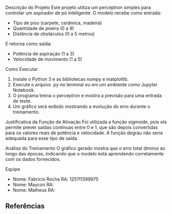 Descrição do Projeto
Este projeto utiliza um perceptron simples para controlar um aspirador de pó inteligente. O modelo recebe como entrada:
- Tipo de piso (carpete, cerâmica, madeira)
- Quantidade de poeira (0 a 9)
- Distância de obstáculos (0 a 5 metros)

E retorna como saída:
- Potência de aspiração (1 a 3)
- Velocidade de movimento (1 a 5)

Como Executar
1. Instale o Python 3 e as bibliotecas numpy e matplotlib.
2. Execute o arquivo .py no terminal ou em um ambiente como Jupyter Notebook.
3. O programa treina o perceptron e mostra a previsão para uma entrada de teste.
4. Um gráfico será exibido mostrando a evolução do erro durante o treinamento.

Justificativa da Função de Ativação
Foi utilizada a função sigmoide, pois ela permite prever saídas contínuas entre 0 e 1, que são depois convertidas para os valores reais de potência e velocidade. A função degrau não seria adequada para esse tipo de saída.

Análise do Treinamento
O gráfico gerado mostra que o erro total diminui ao longo das épocas, indicando que o modelo está aprendendo corretamente com os dados fornecidos.

Equipe
- Nome: Fabricio Rocha RA: 125111399975
- Nome: Maycon RA:
- Nome: Matheus RA: 
  
Referências
- 
